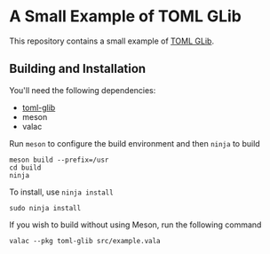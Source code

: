 # A Small Example of TOML GLib

This repository contains a small example of [TOML GLib](https://github.com/elegaanz/toml-glib).

## Building and Installation

You'll need the following dependencies:

* [toml-glib](https://github.com/elegaanz/toml-glib)
* meson
* valac

Run `meson` to configure the build environment and then `ninja` to build

    meson build --prefix=/usr
    cd build
    ninja

To install, use `ninja install`

    sudo ninja install

If you wish to build without using Meson, run the following command

    valac --pkg toml-glib src/example.vala
